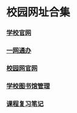 # 校园网址合集

### [学校官网](https://www.lnnzy.ln.cn/)
### [一网通办](http://nportal.lnnzy.ln.cn/fvue/home)
### [校园网官网](http://10.255.254.2:8080/zportal/loginForWeb?wlanuserip=32d81992c00274d53778cfda3b03b080&wlanacname=7c4a12b776c6df7d56ebef7547eae862&ssid=f89f2c9537407efeb0f8907992cd5a06&nasip=65190862b0e992752c6551aba7cc98d6&snmpagentip=&mac=67ba4df3d9042cfbfa7892533668fdad&t=wireless-v2&url=f97529807983075c6d1e30f5aab5bbf2aa51157f76dff1f9b5d95d14bdea046aabb83f55a54b15a9&apmac=&nasid=7c4a12b776c6df7d56ebef7547eae862&vid=b9325ae08381223d&port=fdc32372622027eb&nasportid=92b24caf890ac54ff029574333625763b52572779b611cfee6dae996c6730338ba0e2ec933b13ff1)
### [学校图书馆管理](http://172.6.1.61:8080/reader/login.php#)
### [课程复习笔记](https://jihulab.com/exyq/edu)
